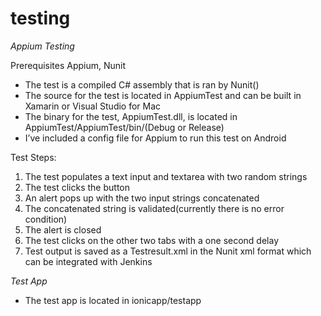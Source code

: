 # testing


*Appium Testing*

Prerequisites
Appium, Nunit

* The test is a compiled C# assembly that is ran by Nunit()
* The source for the test is located in AppiumTest and can be built in Xamarin or Visual Studio for Mac
* The binary for the test, AppiumTest.dll, is located in AppiumTest/AppiumTest/bin/(Debug or Release)
* I’ve included a config file for Appium to run this test on Android

Test Steps:
1. The test populates a text input and textarea with two random strings
2. The test clicks the button
3. An alert pops up with the two input strings concatenated
4. The concatenated string is validated(currently there is no error condition)
5. The alert is closed
6. The test clicks on the other two tabs with a one second delay
7. Test output is saved as a Testresult.xml in the Nunit xml format which can be integrated with Jenkins



*Test App*

* The test app is located in ionicapp/testapp